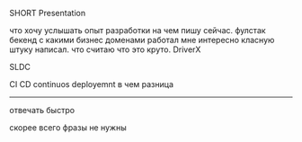 SHORT Presentation

что хочу услышать
опыт разработки
на чем пишу сейчас.
фулстак бекенд
с какими бизнес доменами работал
мне интересно класную штуку написал.
что считаю что это круто.
DriverX


SLDC

CI CD
continuos deployemnt
в чем разница





<hr>
отвечать быстро

скорее всего 
фразы не нужны

